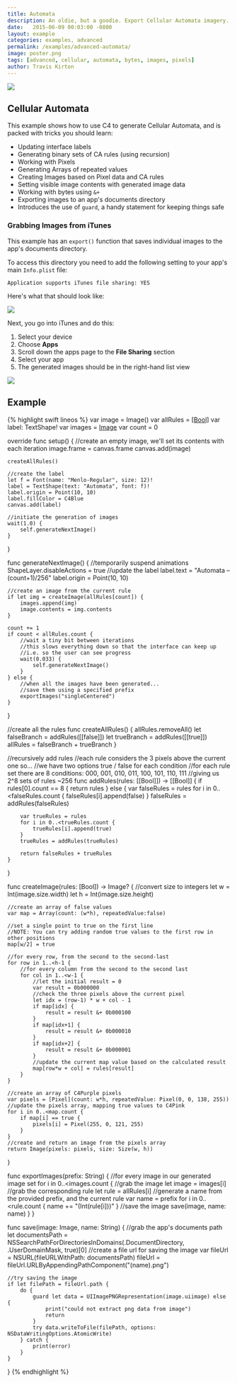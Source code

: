 ```yaml
---
title: Automata
description: An oldie, but a goodie. Export Cellular Automata imagery.
date:   2015-06-09 00:03:00 -0800
layout: example
categories: examples, advanced
permalink: /examples/advanced-automata/
image: poster.png
tags: [advanced, cellular, automata, bytes, images, pixels]
author: Travis Kirton
---
```

![](automata.png)

## Cellular Automata
This example shows how to use C4 to generate Cellular Automata, and is packed with tricks you should learn:

* Updating interface labels
* Generating binary sets of CA rules (using recursion)
* Working with Pixels
* Generating Arrays of repeated values
* Creating Images based on Pixel data and CA rules
* Setting visible image contents with generated image data
* Working with bytes using `&+`
* Exporting images to an app's documents directory
* Introduces the use of `guard`, a handy statement for keeping things safe 

### Grabbing Images from iTunes
This example has an `export()` function that saves individual images to the app's documents directory.

To access this directory you need to add the following setting to your app's main `Info.plist` file:

`Application supports iTunes file sharing: YES`

Here's what that should look like:

![](itunesFileSharingSetting.png)

Next, you go into iTunes and do this:

1. Select your device
2. Choose **Apps**
3. Scroll down the apps page to the **File Sharing** section
4. Select your app
5. The generated images should be in the right-hand list view

![](itunesDocuments.png)

## Example
{% highlight swift lineos %}
var image = Image()
var allRules = [[Bool]]()
var label: TextShape!
var images = [Image]()
var count = 0

override func setup() {
    //create an empty image, we'll set its contents with each iteration
    image.frame = canvas.frame
    canvas.add(image)

    createAllRules()

    //create the label
    let f = Font(name: "Menlo-Regular", size: 12)!
    label = TextShape(text: "Automata", font: f)!
    label.origin = Point(10, 10)
    label.fillColor = C4Blue
    canvas.add(label)

    //initiate the generation of images
    wait(1.0) {
        self.generateNextImage()
    }
}

func generateNextImage() {
    //temporarily suspend animations
    ShapeLayer.disableActions = true
    //update the label
    label.text = "Automata – \(count+1)/256"
    label.origin = Point(10, 10)

    //create an image from the current rule
    if let img = createImage(allRules[count]) {
        images.append(img)
        image.contents = img.contents
    }

    count += 1
    if count < allRules.count {
        //wait a tiny bit between iterations
        //this slows everything down so that the interface can keep up
        //i.e. so the user can see progress
        wait(0.033) {
            self.generateNextImage()
        }
    } else {
        //when all the images have been generated...
        //save them using a specified prefix
        exportImages("singleCentered")
    }
}

//create all the rules
func createAllRules() {
    allRules.removeAll()
    let falseBranch = addRules([[false]])
    let trueBranch = addRules([[true]])
    allRules = falseBranch + trueBranch
}

//recursively add rules
//each rule considers the 3 pixels above the current one so...
//we have two options true / false for each condition
//for each rule set there are 8 conditions: 000, 001, 010, 011, 100, 101, 110, 111
//giving us 2^8 sets of rules ~256
func addRules(rules: [[Bool]]) -> [[Bool]] {
    if rules[0].count == 8 {
        return rules
    } else {
        var falseRules = rules
        for i in 0..<falseRules.count {
            falseRules[i].append(false)
        }
        falseRules = addRules(falseRules)

        var trueRules = rules
        for i in 0..<trueRules.count {
            trueRules[i].append(true)
        }
        trueRules = addRules(trueRules)

        return falseRules + trueRules
    }
}

func createImage(rules: [Bool]) -> Image? {
    //convert size to integers
    let w = Int(image.size.width)
    let h = Int(image.size.height)

    //create an array of false values
    var map = Array(count: (w*h), repeatedValue:false)

    //set a single point to true on the first line
    //NOTE: You can try adding random true values to the first row in other positions
    map[w/2] = true

    //for every row, from the second to the second-last
    for row in 1..<h-1 {
        //for every column from the second to the second last
        for col in 1..<w-1 {
            //let the initial result = 0
            var result = 0b000000
            //check the three pixels above the current pixel
            let idx = (row-1) * w + col - 1
            if map[idx] {
                result = result &+ 0b000100
            }
            if map[idx+1] {
                result = result &+ 0b000010
            }
            if map[idx+2] {
                result = result &+ 0b000001
            }
            //update the current map value based on the calculated result
            map[row*w + col] = rules[result]
        }
    }

    //create an array of C4Purple pixels
    var pixels = [Pixel](count: w*h, repeatedValue: Pixel(0, 0, 138, 255))
    //update the pixels array, mapping true values to C4Pink
    for i in 0..<map.count {
        if map[i] == true {
            pixels[i] = Pixel(255, 0, 121, 255)
        }
    }
    //create and return an image from the pixels array
    return Image(pixels: pixels, size: Size(w, h))
}

func exportImages(prefix: String) {
    //for every image in our generated image set
    for i in 0..<images.count {
        //grab the image
        let image = images[i]
        //grab the corresponding rule
        let rule = allRules[i]
        //generate a name from the provided prefix, and the current rule
        var name = prefix
        for i in 0..<rule.count {
            name += "\(Int(rule[i]))"
        }
        //save the image
        save(image, name: name)
    }
}

func save(image: Image, name: String) {
    //grab the app's documents path
    let documentsPath = NSSearchPathForDirectoriesInDomains(.DocumentDirectory,
                                                            .UserDomainMask,
                                                            true)[0]
    //create a file url for saving the image
    var fileUrl = NSURL(fileURLWithPath: documentsPath)
    fileUrl = fileUrl.URLByAppendingPathComponent("\(name).png")

    //try saving the image
    if let filePath = fileUrl.path {
        do {
            guard let data = UIImagePNGRepresentation(image.uiimage) else {
                print("could not extract png data from image")
                return
            }
            try data.writeToFile(filePath, options: NSDataWritingOptions.AtomicWrite)
        } catch {
            print(error)
        }
    }
}
{% endhighlight %}
